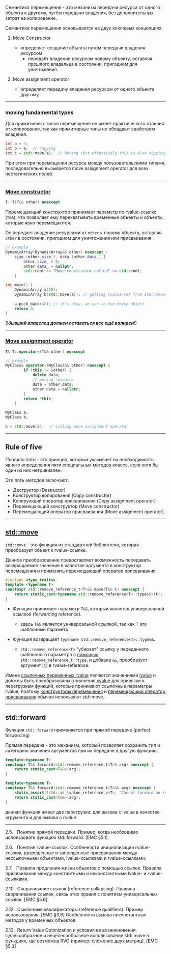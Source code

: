 Семантика перемещения - это механизм передачи ресурса от одного объекта к другому, путём передачи владения, без дополнительных затрат на копирование.


Семантика перемещения основывается на двух ключевых концепциях:

1. Move Constructor
	- определяет создание объекта путём передачи владения ресурсом
		- передаёт владение ресурсом новому объекту, оставляя прошлого владельца в состоянии, пригодном для уничтожения.


2. Move assignment operator
	- определяет передачу владения ресурсом от одного объекта другому.


---
### moving fundamental types

Для примитивных типов перемещение не имеет практического отличия от копирования, так как примитивные типы не обладают свойством владения.

``` C++
int a = 5;
int b = a;  // Copying
int c = std::move(a);  // Moving (but effectively this is also copying)
```


При этом при перемещении ресурса между пользовательскими типами, последовательно вызывается move assignment operator для всех нестатических полей.

---
### [Move constructor](https://ru.cppreference.com/w/cpp/language/move_constructor)

``` C++
T::T(T&& other) noexcept
```

Перемещающий конструктор принимает параметр по rvalue-ссылке (`T&&`), что позволяет ему перехватывать временные объекты и объекты, которые явно перемещаются.

Он передает владение ресурсами от `other` к новому объекту, оставляя `other` в состоянии, пригодном для уничтожения или присваивания.

``` C++
// example
DynamicArray(DynamicArray&& other) noexcept : 
	size_(other.size_), data_(other.data_) {
        other.size_ = 0;
        other.data_ = nullptr;
        std::cout << "Move constructor called" << std::endl;
    }

int main() {
    DynamicArray a(10);
    DynamicArray b(std::move(a)); // getting rvalue-ref from std::move() and calling the move constructor
	
	a.push_back(42); // it's okay, we can re-use moved object
    return 0;
}
```

 (!***бывший владелец должен оставаться все ещё валиден***!)

---
### [Move assignment operator](https://ru.cppreference.com/w/cpp/language/move_operator)

``` C++
T& T::operator=(T&& other) noexcept
```

``` C++
// example
MyClass& operator=(MyClass&& other) noexcept {
        if (this != &other) {
            delete data;
            // moving resource
            data = other.data;
            other.data = nullptr;
        }
        return *this;
    }
```

``` C++
MyClass a;
MyClass b;

b = std::move(a);  // calling move assignment operator
```

---
## Rule of five

*Правило пяти* - это принцип, который указывает на необходимость явного определения пяти специальных методов класса, если хотя бы один из них нетривиален.

Эти пять методов включают:

- Деструктор (Destructor)
- Конструктор копирования (Copy constructor)
- Копирующий оператор присваивания (Copy assignment operator)
- Перемещающий конструктор (Move constructor)
- Перемещающий оператор присваивания (Move assignment operator)

---
## [std::move](https://en.cppreference.com/w/cpp/utility/move)

`std::move` - это функция из стандартной библиотеки, которая преобразует объект к rvalue-ссылке.

Данное преобразование предоставляет возможность передавать возвращаемое значение в качестве аргумента в конструктор перемещения и применять перемещающий оператор присваивания.

``` C++
#include <type_traits>
template <typename T>
constexpr std::remove_reference_t<T>&& move(T&& t) noexcept {
	return static_cast<typename std::remove_reference<T>::type&&>(t);
}
```

- Функция принимает параметр `T&&`, который является универсальной ссылкой (forwarding reference).
	- здесь `Т&&` является универсальной ссылкой, так как `T` это шаблонный параметр

- Функция возвращает `typename std::remove_reference<T>::type&&`. 
	- `std::remove_reference<T>` "убирает" ссылку у переданного шаблонного параметра с [помощью](https://ru.cppreference.com/w/cpp/types/remove_reference) `std::remove_reference_t::type`, и добавив `&&`, преобразует аргумент (`t`) в rvalue-reference.


Имена [ссылочных переменных rvalue](https://ru.cppreference.com/w/cpp/language/reference "cpp/language/reference") являются значениями [lvalue](https://ru.cppreference.com/w/cpp/language/value_category "cpp/language/value category") и должны быть преобразованы в значения [xvalue](https://ru.cppreference.com/w/cpp/language/value_category "cpp/language/value category") для привязки к перегрузкам функций, которые принимают ссылочные параметры rvalue, поэтому [конструкторы перемещения](https://ru.cppreference.com/w/cpp/language/move_constructor "cpp/language/move constructor") и [перемещающий оператор присваивания](https://ru.cppreference.com/w/cpp/language/move_operator "cpp/language/move operator") обычно используют std::move.

---
## std::forward

Функция `std::forward` применяется при прямой передаче (perfect forwarding)

Прямая передача - это механизм, который позволяет сохранить тип и категорию значения аргументов при их передаче в другую функцию.

``` C++
template<typename T>
constexpr T&& forward(std::remove_reference_t<T>& arg) noexcept {
    return static_cast<T&&>(arg);
}

template<typename T>
constexpr T&& forward(std::remove_reference_t<T>&& arg) noexcept {
    static_assert(!std::is_lvalue_reference_v<T>, "Cannot forward an rvalue as an lvalue.");
    return static_cast<T&&>(arg);
}
```

данная функция имеет две перегрузки: для вызова с lvalue в качестве агрумента и для вызова с rvalue


---



2.5.   Понятие прямой передачи. Пример, когда необходимо использовать функцию std::forward. [EMC §5.1]

2.6.   Понятие rvalue-ссылок. Особенности инициализации rvalue-ссылок, разрешенные и запрещенные присваивания между нессылочными объектами, lvalue-ссылками и rvalue-ссылками.

2.7.   Правила продления жизни объектов с помощью ссылок. Правила присваивания между константными и неконстантными lvalue- и rvalue-ссылками.


2.10.  Сворачивание ссылок (reference collapsing). Правила сворачивания ссылок, связь этих правил с понятием универсальных ссылок. [EMC §5.6]


2.12.  Ссылочные квалификаторы (reference qualifiers). Пример использования. [EMC §3.6] Особенности вызова неконстантных методов у временных объектов.

2.13.  Return Value Optimization и условия ее возникновения. Целесообразное и нецелесообразное использование std::move в функциях, где возможна RVO (пример: сложение двух матриц). [EMC §5.3]
